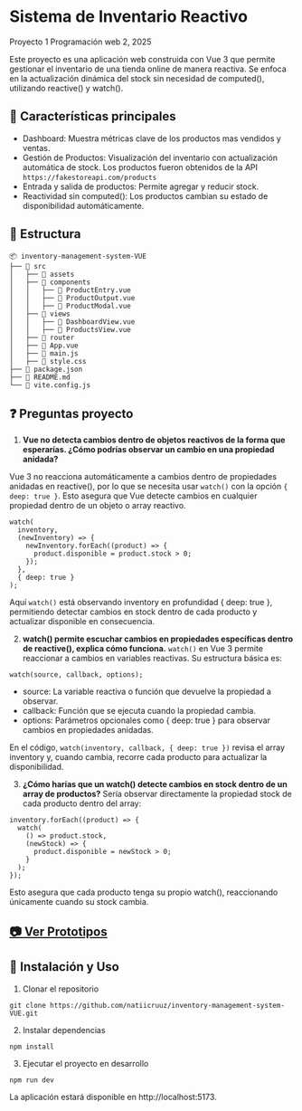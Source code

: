 # Sistema de Inventario Reactivo
Proyecto 1 Programación web 2, 2025

Este proyecto es una aplicación web construida con Vue 3 que permite gestionar el inventario de una tienda online de manera reactiva. Se enfoca en la actualización dinámica del stock sin necesidad de computed(), utilizando reactive() y watch().

## 🎯 Características principales
- Dashboard: Muestra métricas clave de los productos mas vendidos y ventas.
- Gestión de Productos: Visualización del inventario con actualización automática de stock. Los productos fueron obtenidos de la API ```https://fakestoreapi.com/products```
- Entrada y salida de productos: Permite agregar y reducir stock.
- Reactividad sin computed(): Los productos cambian su estado de disponibilidad automáticamente.

## 📂 Estructura
```
📦 inventory-management-system-VUE
├── 📂 src
│   ├── 📂 assets       
│   ├── 📂 components   
│   │   ├── 📄 ProductEntry.vue  
│   │   ├── 📄 ProductOutput.vue  
│   │   ├── 📄 ProductModal.vue  
│   ├── 📂 views        
│   │   ├── 📄 DashboardView.vue  
│   │   ├── 📄 ProductsView.vue  
│   ├── 📄 router       
│   ├── 📄 App.vue        
│   ├── 📄 main.js         
│   ├── 📄 style.css        
├── 📄 package.json     
├── 📄 README.md        
└── 📄 vite.config.js                
```

## ❓ Preguntas proyecto
1. **Vue no detecta cambios dentro de objetos reactivos de la forma que esperarías. ¿Cómo podrías observar un cambio en una propiedad anidada?**

Vue 3 no reacciona automáticamente a cambios dentro de propiedades anidadas en reactive(), por lo que se necesita usar ```watch()``` con la opción ```{ deep: true }```. Esto asegura que Vue detecte cambios en cualquier propiedad dentro de un objeto o array reactivo.

```
watch(
  inventory,
  (newInventory) => {
    newInventory.forEach((product) => {
      product.disponible = product.stock > 0;
    });
  },
  { deep: true }
);
```

Aquí ```watch()``` está observando inventory en profundidad { deep: true }, permitiendo detectar cambios en stock dentro de cada producto y actualizar disponible en consecuencia.

2. **watch() permite escuchar cambios en propiedades específicas dentro de reactive(), explica cómo funciona.**
```watch()``` en Vue 3 permite reaccionar a cambios en variables reactivas. Su estructura básica es:

```watch(source, callback, options);```
- source: La variable reactiva o función que devuelve la propiedad a observar.
- callback: Función que se ejecuta cuando la propiedad cambia.
- options: Parámetros opcionales como { deep: true } para observar cambios en propiedades anidadas.

En el  código, ```watch(inventory, callback, { deep: true })``` revisa el array inventory y, cuando cambia, recorre cada producto para actualizar la disponibilidad.

3. **¿Cómo harías que un watch() detecte cambios en stock dentro de un array de productos?**
Sería observar directamente la propiedad stock de cada producto dentro del array:

```
inventory.forEach((product) => {
  watch(
    () => product.stock,
    (newStock) => {
      product.disponible = newStock > 0;
    }
  );
});
```

Esto asegura que cada producto tenga su propio watch(), reaccionando únicamente cuando su stock cambia.

## [ 📷 Ver Prototipos ](/img/IMAGES.md)



## 🔨 Instalación y Uso
1.  Clonar el repositorio
```
git clone https://github.com/natiicruuz/inventory-management-system-VUE.git
```

2. Instalar dependencias
```
npm install
```

3.  Ejecutar el proyecto en desarrollo
```
npm run dev
```
La aplicación estará disponible en http://localhost:5173.

